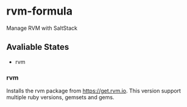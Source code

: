 rvm-formula
===========

Manage RVM with SaltStack

## Avaliable States ##

* rvm

### rvm ##
Installs the rvm package from https://get.rvm.io.
This version support multiple ruby versions, gemsets and gems.

